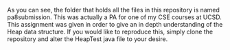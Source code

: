 As you can see, the folder that holds all the files in this repository is named pa8submission. This was actually a PA for one of my CSE courses at UCSD.
This assignment was given in order to give an in depth understanding of the Heap data structure. If you would like to reproduce this, simply clone the repository and alter the HeapTest java file to your desire.
